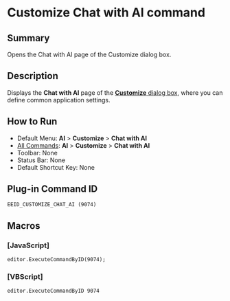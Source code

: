 # Customize Chat with AI command

## Summary

Opens the Chat with AI page of the Customize dialog box.

## Description

Displays the **Chat with AI** page of the [**Customize** dialog box](../../dlg/customize/index),
where you can define common application settings.

## How to Run

- Default Menu: **AI** > **Customize** > **Chat with AI**
- [All Commands](all_commands): **AI** > **Customize** > **Chat with AI**
- Toolbar: None
- Status Bar: None
- Default Shortcut Key: None

## Plug-in Command ID

```
EEID_CUSTOMIZE_CHAT_AI (9074)
```

## Macros

### \[JavaScript\]

```
editor.ExecuteCommandByID(9074);
```

### \[VBScript\]

```
editor.ExecuteCommandByID 9074
```
